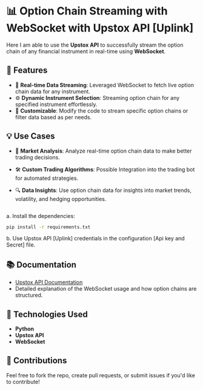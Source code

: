 # 📊 Option Chain Streaming with WebSocket  with Upstox API [Uplink]

Here I am able to use  the **Upstox API** to successfully stream the option chain of any financial instrument in real-time using **WebSocket**. 

## 🚀 Features
- 📡 **Real-time Data Streaming**: Leveraged WebSocket to fetch live option chain data for any instrument.
- ⚙️ **Dynamic Instrument Selection**: Streaming option chain for any specified instrument effortlessly.
- 🔧 **Customizable**: Modify the code to stream specific option chains or filter data based as per needs.

## 💡 Use Cases
- 📝 **Market Analysis**: Analyze real-time option chain data to make better trading decisions.
- 🛠 **Custom Trading Algorithms**: Possible Integration  into the  trading bot for automated strategies.
- 🔍 **Data Insights**: Use option chain data for insights into market trends, volatility, and hedging opportunities.

   ```
a. Install the dependencies:
   ```bash
   pip install -r requirements.txt
   ```
b. Use Upstox API [Uplink] credentials in the configuration [Api key and Secret] file.


## 📚 Documentation
- [Upstox API Documentation](https://upstox.com/developer/api/v2/)
- Detailed explanation of the WebSocket usage and how option chains are structured.

## 🔧 Technologies Used
- **Python**
- **Upstox API**
- **WebSocket**
  

## 🤝 Contributions
Feel free to fork the repo, create pull requests, or submit issues if you'd like to contribute!
